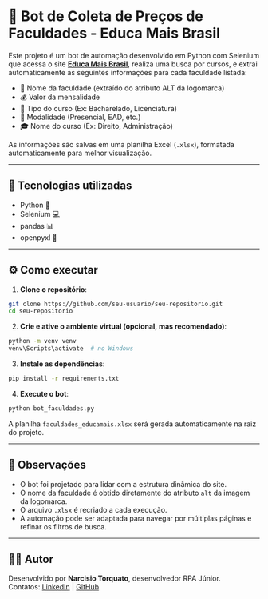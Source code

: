 
# 🤖 Bot de Coleta de Preços de Faculdades - Educa Mais Brasil

Este projeto é um bot de automação desenvolvido em Python com Selenium que acessa o site **[Educa Mais Brasil](https://www.educamaisbrasil.com.br/)**, realiza uma busca por cursos, e extrai automaticamente as seguintes informações para cada faculdade listada:

- 🏫 Nome da faculdade (extraído do atributo ALT da logomarca)
- 💰 Valor da mensalidade
- 📘 Tipo do curso (Ex: Bacharelado, Licenciatura)
- 🏫 Modalidade (Presencial, EAD, etc.)
- 🎓 Nome do curso (Ex: Direito, Administração)

As informações são salvas em uma planilha Excel (`.xlsx`), formatada automaticamente para melhor visualização.

---

## 🧪 Tecnologias utilizadas

- Python 🐍
- Selenium 💻
- pandas 📊
- openpyxl 📘

---

## ⚙️ Como executar

1. **Clone o repositório**:
```bash
git clone https://github.com/seu-usuario/seu-repositorio.git
cd seu-repositorio
```

2. **Crie e ative o ambiente virtual (opcional, mas recomendado)**:
```bash
python -m venv venv
venv\Scripts\activate  # no Windows
```

3. **Instale as dependências**:
```bash
pip install -r requirements.txt
```

4. **Execute o bot**:
```bash
python bot_faculdades.py
```

A planilha `faculdades_educamais.xlsx` será gerada automaticamente na raiz do projeto.

---

## 📌 Observações

- O bot foi projetado para lidar com a estrutura dinâmica do site.
- O nome da faculdade é obtido diretamente do atributo `alt` da imagem da logomarca.
- O arquivo `.xlsx` é recriado a cada execução.
- A automação pode ser adaptada para navegar por múltiplas páginas e refinar os filtros de busca.

---

## 🧑‍💻 Autor

Desenvolvido por **Narcisio Torquato**, desenvolvedor RPA Júnior.  
Contatos: [LinkedIn](www.linkedin.com/in/narcisiotorquato) | [GitHub](https://github.com/NarcisioTorquatto)
